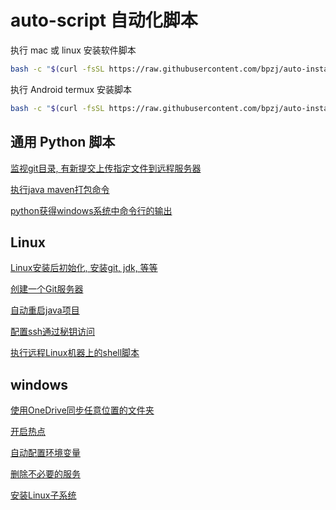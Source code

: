 # auto-script 自动化脚本

执行 mac 或 linux 安装软件脚本
```bash
bash -c "$(curl -fsSL https://raw.githubusercontent.com/bpzj/auto-install/master/auto-install.sh)" 
```

执行 Android termux 安装脚本
```bash
bash -c "$(curl -fsSL https://raw.githubusercontent.com/bpzj/auto-install/master/android-install.sh)" 
```

## 通用 Python 脚本
[监视git目录, 有新提交上传指定文件到远程服务器](./common/file_upload_paramiko.py)

[执行java maven打包命令](common/test_java_maven_pkg.py)

[python获得windows系统中命令行的输出](./common/get_cmd_out.py)


## Linux
[Linux安装后初始化, 安装git, jdk, 等等](./linux/linux-install.sh)

[创建一个Git服务器](./linux/ins-git-server.sh)

[自动重启java项目](./linux/restart-java-project.sh)

[配置ssh通过秘钥访问](./linux/ssh-over-RSA.sh)

[执行远程Linux机器上的shell脚本](./linux/执行远程Linux机器上的shell脚本.md)


## windows
[使用OneDrive同步任意位置的文件夹](./windows/onedrive-any-where.ps1)

[开启热点](./windows/open_hotspot.ps1)

[自动配置环境变量](./windows/set-path.ps1)

[删除不必要的服务](./windows/删除无用服务.ps1)

[安装Linux子系统](./windows/wsl1/install-debian.ps1)

